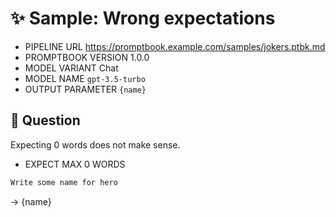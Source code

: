 # ✨ Sample: Wrong expectations

-   PIPELINE URL https://promptbook.example.com/samples/jokers.ptbk.md
-   PROMPTBOOK VERSION 1.0.0
-   MODEL VARIANT Chat
-   MODEL NAME `gpt-3.5-turbo`
-   OUTPUT PARAMETER `{name}`

## 💬 Question

Expecting 0 words does not make sense.

-   EXPECT MAX 0 WORDS

```markdown
Write some name for hero
```

-> {name}
